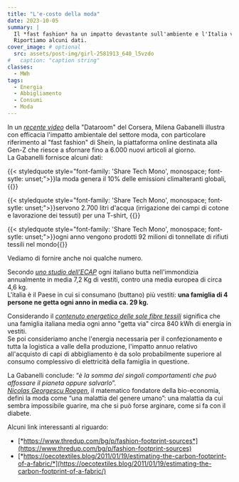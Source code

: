 ```yaml
---
title: "L'e-costo della moda"
date: 2023-10-05
summary: |
  Il *fast fashion* ha un impatto devastante sull'ambiente e l'Italia vanta in Europa un primato negativo.  
  Riportiamo alcuni dati.
cover_image: # optional
  src: assets/post-img/girl-2581913_640_l5vzdo
#   caption: "caption string"
classes:
  - MWh
tags:
  - Energia
  - Abbigliamento
  - Consumi
  - Moda
---
```


In un [*recente video*](https://www.corriere.it/dataroom-milena-gabanelli/shein-lato-oscuro-re-fast-fashion-lavoratori-schiavi-tessuti-tossici-inquinamento/55bd7870-56f4-11ee-a17f-69493a54d671-va.shtml?utm_source=pocket-newtab-it-it&fbclid=IwAR0UCG6W8D_LUQaZFxNzG2_1nZk6gAZM-uaMmRgwAZlPUfCHxeVeifC05P8) della "Dataroom" del Corsera, Milena Gabanelli illustra con efficacia l'impatto ambientale del settore moda, con particolare riferimento al "fast fashion" di Shein, la piattaforma online destinata alla Gen-Z che riesce a sfornare fino a 6.000 nuovi articoli al giorno.  
La Gabanelli fornisce alcuni dati: 

{{< styledquote style="font-family: 'Share Tech Mono', monospace; font-sytle: unset;">}}la moda genera il 10% delle emissioni climalteranti globali, {{</styledquote>}}


{{< styledquote style="font-family: 'Share Tech Mono', monospace; font-sytle: unset;">}}servono 2.700 litri d'acqua (irrigazione dei campi di cotone e lavorazione dei tessuti) per una T-shirt, {{</styledquote>}}


{{< styledquote style="font-family: 'Share Tech Mono', monospace; font-sytle: unset;">}}ogni anno vengono prodotti 92 milioni di tonnellate di rifiuti tessili nel mondo{{</styledquote>}}

Vediamo di fornire anche noi qualche numero.

Secondo [*uno studio dell'ECAP*](http://www.ecap.eu.com/wp-content/uploads/2018/07/Mapping-clothing-impacts-in-Europe.pdf) ogni italiano butta nell'immondizia annualmente in media 7,2 Kg di vestiti, contro una media europea di circa 4,6 kg.  
L'italia è il Paese in cui si consumano (buttano) più vestiti: **una famiglia di 4 persone ne getta ogni anno in media ca. 29 kg.**

Considerando il [*contenuto energetico delle sole fibre tessili*](https://docplayer.net/42736522-Lca-new-zealand-merino-wool-total-energy-use.html) significa che una famiglia italiana media ogni anno "getta via" circa 840 kWh di energia in vestiti.  
Se poi consideriamo anche l'energia necessaria per il confezionamento e tutta la logistica a valle della produzione, l'impatto annuo relativo all'acquisto di capi di abbigliamento è da solo probabilmente superiore al consumo complessivo di elettricità della famiglia in questione.

La Gabanelli conclude: “*è la somma dei singoli comportamenti che può affossare il pianeta oppure salvarlo*”.  
[*Nicolas Georgescu Roegen*](https://it.wikipedia.org/wiki/Nicholas_Georgescu-Roegen), il matematico fondatore della bio-economia, definì la moda come “una malattia del genere umano”: una malattia da cui sembra impossibile guarire, ma che si può forse arginare, come si fa con il diabete.

Alcuni link interessanti al riguardo:

- [*https://www.thredup.com/bg/p/fashion-footprint-sources*](https://www.thredup.com/bg/p/fashion-footprint-sources)
- [*https://oecotextiles.blog/2011/01/19/estimating-the-carbon-footprint-of-a-fabric/*](https://oecotextiles.blog/2011/01/19/estimating-the-carbon-footprint-of-a-fabric/)

<!--
  created 2023-10-05 13:25:13.497455 +0200 CEST m=+0.049571251
-->